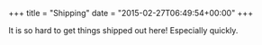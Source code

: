 +++
title = "Shipping"
date = "2015-02-27T06:49:54+00:00"
+++

It is so hard to get things shipped out here! Especially quickly.
			